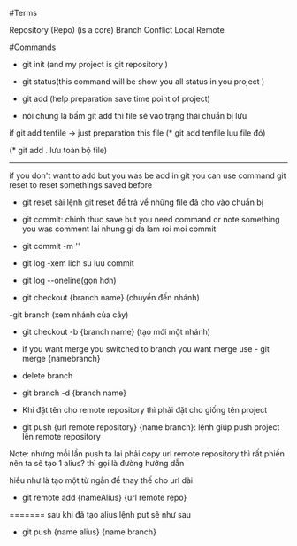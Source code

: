 #Terms

Repository (Repo) (is a core)
Branch
Conflict
Local
Remote

#Commands

- git init
(and my project is git repository )

- git status(this command will be show you all status in you project )

- git add (help preparation save time point of project)
* nói chung là bấm git add thì file sẽ vào trạng thái chuẩn bị lưu

if git add tenfile -> just preparation this file
(* git add tenfile luu file đó)

(* git add . lưu toàn bộ file)

------
if you don't want to add but you was be add in git you can use command git reset to reset somethings saved before
- git reset
sài lệnh git reset để trả về những file đã cho vào chuẩn bị

- git commit: chinh thuc save
but you need command or note something you was
comment lai nhung gi da lam roi moi commit

- git commit -m ''

- git log -xem lich su luu commit
- git log --oneline(gọn hơn)

- git checkout {branch name} (chuyển đến nhánh)

-git branch (xem nhánh của cây)

- git checkout -b {branch name}
(tạo mới một nhánh)

- if you want merge
you switched to branch you want merge
use - git merge {namebranch}

- delete branch
- git branch -d {branch name}

- Khi đặt tên cho remote repository thì phải đặt cho giống tên project

- git push {url remote repository} {name branch}: lệnh giúp push project lên remote repository

Note: nhưng mỗi lần push ta lại phải copy url remote repository thì rất phiền
nên ta sẽ tạo 1 alius? thì gọi là đường hướng dẫn

hiểu như là tạo một từ ngắn để thay thế cho url dài

- git remote add {nameAlius} {url remote repo}

=======
sau khi đã tạo alius lệnh put sẽ như sau
- git push {name alius} {name branch}